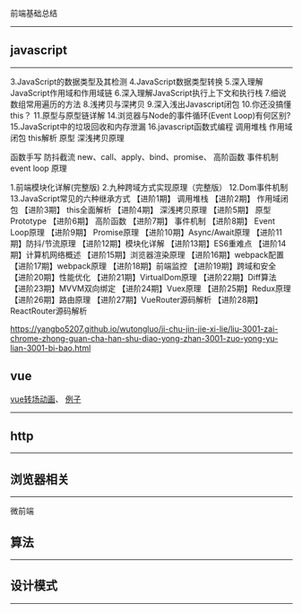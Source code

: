 前端基础总结
***


## javascript
***

3.JavaScript的数据类型及其检测
4.JavaScript数据类型转换
5.深入理解JavaScript作用域和作用域链
6.深入理解JavaScript执行上下文和执行栈
7.细说数组常用遍历的方法
8.浅拷贝与深拷贝
9.深入浅出Javascript闭包
10.你还没搞懂this？
11.原型与原型链详解
14.浏览器与Node的事件循环(Event Loop)有何区别?
15.JavaScript中的垃圾回收和内存泄漏
16.javascript函数式编程
调用堆栈
作用域闭包
this解析
原型
深浅拷贝原理

函数手写
防抖截流
new、call、apply、bind、promise、
高阶函数
事件机制
event loop 原理

1.前端模块化详解(完整版)
2.九种跨域方式实现原理（完整版）
12.Dom事件机制
13.JavaScript常见的六种继承方式
【进阶1期】 调用堆栈
【进阶2期】 作用域闭包
【进阶3期】 this全面解析
【进阶4期】 深浅拷贝原理
【进阶5期】 原型Prototype
【进阶6期】 高阶函数
【进阶7期】 事件机制
【进阶8期】 Event Loop原理
【进阶9期】 Promise原理
【进阶10期】Async/Await原理
【进阶11期】防抖/节流原理
【进阶12期】模块化详解
【进阶13期】ES6重难点
【进阶14期】计算机网络概述
【进阶15期】浏览器渲染原理
【进阶16期】webpack配置
【进阶17期】webpack原理
【进阶18期】前端监控
【进阶19期】跨域和安全
【进阶20期】性能优化
【进阶21期】VirtualDom原理
【进阶22期】Diff算法
【进阶23期】MVVM双向绑定
【进阶24期】Vuex原理
【进阶25期】Redux原理
【进阶26期】路由原理
【进阶27期】VueRouter源码解析
【进阶28期】ReactRouter源码解析

https://yangbo5207.github.io/wutongluo/ji-chu-jin-jie-xi-lie/liu-3001-zai-chrome-zhong-guan-cha-han-shu-diao-yong-zhan-3001-zuo-yong-yu-lian-3001-bi-bao.html
## vue

[vue转场动画](https://github.com/airyland/vux/blob/v2/src/main.js)、
[例子](https://www.jianshu.com/p/35f2d5100602)
***

## http
***

## 浏览器相关
***
微前端
## 算法
***

## 设计模式
***

